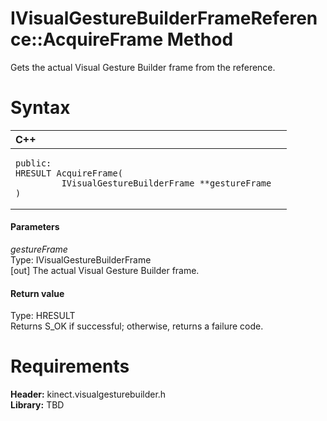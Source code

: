 IVisualGestureBuilderFrameReference::AcquireFrame Method  
========================================================  

Gets the actual Visual Gesture Builder frame from the reference. <span id="syntaxSection"></span>

Syntax  
======  

<table>
<colgroup>
<col width="100%" />
</colgroup>
<thead>
<tr class="header">
<th align="left">C++</th>
</tr>
</thead>
<tbody>
<tr class="odd">
<td align="left"><pre><code>public:  
HRESULT AcquireFrame(  
         IVisualGestureBuilderFrame **gestureFrame  
)</code></pre></td>
</tr>
</tbody>
</table>

<span id="ID4EG"></span>
#### Parameters  

*gestureFrame*    
Type: IVisualGestureBuilderFrame  
[out] The actual Visual Gesture Builder frame.  

<span id="ID4EP"></span>
#### Return value  

Type: HRESULT  
Returns S\_OK if successful; otherwise, returns a failure code.  

<span id="requirements"></span>

Requirements  
============  

**Header:** kinect.visualgesturebuilder.h  
**Library:** TBD  



<!--Please do not edit the data in the comment block below.-->
<!--
TOCTitle : AcquireFrame Method
RLTitle : IVisualGestureBuilderFrameReference::AcquireFrame Method
KeywordK : AcquireFrame method
KeywordK : IVisualGestureBuilderFrameReference::AcquireFrame method
KeywordF : IVisualGestureBuilderFrameReference::AcquireFrame
KeywordF : AcquireFrame
KeywordF : Microsoft.Kinect.visualgesturebuilder.IVisualGestureBuilderFrameReference.AcquireFrame(IVisualGestureBuilderFrame@)
KeywordA : M:Microsoft.Kinect.visualgesturebuilder.IVisualGestureBuilderFrameReference.AcquireFrame(IVisualGestureBuilderFrame@)
AssetID : M:Microsoft.Kinect.visualgesturebuilder.IVisualGestureBuilderFrameReference.AcquireFrame(IVisualGestureBuilderFrame@)
Locale : en-us
CommunityContent : 1
APIType : Managed
APILocation : 
APIName : Microsoft.Kinect.visualgesturebuilder.IVisualGestureBuilderFrameReference::AcquireFrame
TargetOS : Windows
TopicType : kbSyntax
DevLang : C++
DocSet : K4Wv2
ProjType : K4Wv2Proj
Technology : Kinect for Windows
Product : Kinect for Windows SDK v2
productversion : 20
-->

